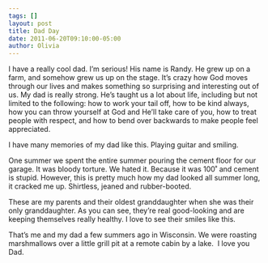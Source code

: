 ```yaml
---
tags: []
layout: post
title: Dad Day
date: 2011-06-20T09:10:00-05:00
author: Olivia
---
```


I have a really cool dad. I’m serious! His name is Randy. He grew up on a farm, and somehow grew us up on the stage. It’s crazy how God moves through our lives and makes something so surprising and interesting out of us. My dad is really strong. He’s taught us a lot about life, including but not limited to the following: how to work your tail off, how to be kind always, how you can throw yourself at God and He’ll take care of you, how to treat people with respect, and how to bend over backwards to make people feel appreciated.

I have many memories of my dad like this. Playing guitar and smiling. 

One summer we spent the entire summer pouring the cement floor for our garage. It was bloody torture. We hated it. Because it was 100˚ and cement is stupid. However, this is pretty much how my dad looked all summer long, it cracked me up. Shirtless, jeaned and rubber-booted. 

These are my parents and their oldest granddaughter when she was their only granddaughter. As you can see, they’re real good-looking and are keeping themselves really healthy. I love to see their smiles like this. 

That’s me and my dad a few summers ago in Wisconsin. We were roasting marshmallows over a little grill pit at a remote cabin by a lake. 
I love you Dad.
